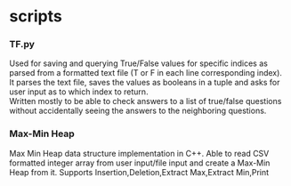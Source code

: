 # scripts
<h3>TF.py</h3>
Used for saving and querying True/False values for specific indices as parsed from a formatted text file (T or F in each line corresponding index).<br />
It parses the text file, saves the values as booleans in a tuple and asks for user input as to which index to return.<br />
Written mostly to be able to check answers to a list of true/false questions without accidentally seeing the answers to the neighboring questions.
<h3>Max-Min Heap</h3>
Max Min Heap data structure implementation in C++.
Able to read CSV formatted integer array from user input/file input and create a Max-Min Heap from it.
Supports Insertion,Deletion,Extract Max,Extract Min,Print
